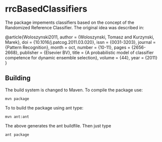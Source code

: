 # rrcBasedClassifiers
The package impements classifiers based on the concept of the Randomized Reference Classifier. 
The original idea was described in:

@article{Woloszynski2011,
  author = {Woloszynski, Tomasz and Kurzynski, Marek},
  doi = {10.1016/j.patcog.2011.03.020},
  issn = {0031-3203},
  journal = {Pattern Recognition},
  month = oct,
  number = {10-11},
  pages = {2656-2668},
  publisher = {Elsevier BV},
  title = {A probabilistic model of classifier competence for dynamic ensemble selection},
  volume = {44},
  year = {2011}
}


## Building

The build system is changed to Maven. To compile the package use:

```console
mvn package
```
To to build the package using ant type:

```console
mvn ant:ant
```
The above generates the ant buildfile. Then just type

```console
ant package
